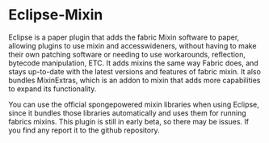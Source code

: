 # Eclipse-Mixin

<div>
<p>
    Eclipse is a paper plugin that adds the fabric Mixin software to paper, allowing plugins
    to use mixin and accesswideners, without having to make their own patching software or
    needing to use workarounds, reflection, bytecode manipulation, ETC. It adds mixins
    the same way Fabric does, and stays up-to-date with the latest versions
    and features of fabric mixin. It also bundles MixinExtras, which is an addon to
    mixin that adds more capabilities to expand its functionality.
</p>
<p>
    You can use the official spongepowered mixin libraries when using Eclipse, since it
    bundles those libraries automatically and uses them for running fabrics mixins.
    This plugin is still in early beta, so there may be issues. If you find any report it
    to the github repository.
</p>
</div>